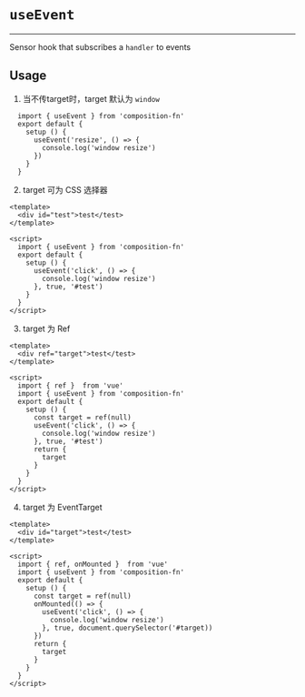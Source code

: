 # ``useEvent``
---

Sensor hook that subscribes a ``handler`` to events

## Usage

1. 当不传target时，target 默认为 ``window``

```vue
  import { useEvent } from 'composition-fn'
  export default {
    setup () {
      useEvent('resize', () => {
        console.log('window resize')
      })
    }
  }
```

2. target 可为 CSS 选择器

```vue
<template>
  <div id="test">test</test>
</template>

<script>
  import { useEvent } from 'composition-fn'
  export default {
    setup () {
      useEvent('click', () => {
        console.log('window resize')
      }, true, '#test')
    }
  }
</script>
```

3. target 为 Ref<EventTarget>

```vue
<template>
  <div ref="target">test</test>
</template>

<script>
  import { ref }  from 'vue'
  import { useEvent } from 'composition-fn'
  export default {
    setup () {
      const target = ref(null)
      useEvent('click', () => {
        console.log('window resize')
      }, true, '#test')
      return {
        target
      }
    }
  }
</script>
```

4. target 为 EventTarget

```vue
<template>
  <div id="target">test</test>
</template>

<script>
  import { ref, onMounted }  from 'vue'
  import { useEvent } from 'composition-fn'
  export default {
    setup () {
      const target = ref(null)
      onMounted(() => {
        useEvent('click', () => {
          console.log('window resize')
        }, true, document.querySelector('#target))
      })
      return {
        target
      }
    }
  }
</script>
```

